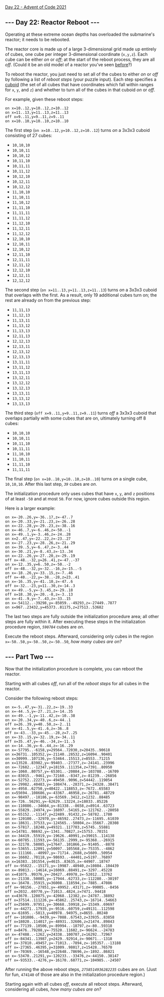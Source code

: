 [Day 22 - Advent of Code 2021](https://adventofcode.com/2021/day/22)


\--- Day 22: Reactor Reboot ---
-------------------------------

Operating at these extreme ocean depths has overloaded the submarine's reactor; it needs to be rebooted.

The reactor core is made up of a large 3-dimensional grid made up entirely of cubes, one cube per integer 3-dimensional coordinate (`x,y,z`). Each cube can be either _on_ or _off_; at the start of the reboot process, they are all _off_. (Could it be an old model of a reactor you've seen [before](https://adventofcode.com/2020/day/17)?)

To reboot the reactor, you just need to set all of the cubes to either _on_ or _off_ by following a list of _reboot steps_ (your puzzle input). Each step specifies a [cuboid](https://en.wikipedia.org/wiki/Cuboid) (the set of all cubes that have coordinates which fall within ranges for `x`, `y`, and `z`) and whether to turn all of the cubes in that cuboid _on_ or _off_.

For example, given these reboot steps:

    on x=10..12,y=10..12,z=10..12
    on x=11..13,y=11..13,z=11..13
    off x=9..11,y=9..11,z=9..11
    on x=10..10,y=10..10,z=10..10
    

The first step (`on x=10..12,y=10..12,z=10..12`) turns _on_ a 3x3x3 cuboid consisting of 27 cubes:

*   `10,10,10`
*   `10,10,11`
*   `10,10,12`
*   `10,11,10`
*   `10,11,11`
*   `10,11,12`
*   `10,12,10`
*   `10,12,11`
*   `10,12,12`
*   `11,10,10`
*   `11,10,11`
*   `11,10,12`
*   `11,11,10`
*   `11,11,11`
*   `11,11,12`
*   `11,12,10`
*   `11,12,11`
*   `11,12,12`
*   `12,10,10`
*   `12,10,11`
*   `12,10,12`
*   `12,11,10`
*   `12,11,11`
*   `12,11,12`
*   `12,12,10`
*   `12,12,11`
*   `12,12,12`

The second step (`on x=11..13,y=11..13,z=11..13`) turns _on_ a 3x3x3 cuboid that overlaps with the first. As a result, only 19 additional cubes turn on; the rest are already on from the previous step:

*   `11,11,13`
*   `11,12,13`
*   `11,13,11`
*   `11,13,12`
*   `11,13,13`
*   `12,11,13`
*   `12,12,13`
*   `12,13,11`
*   `12,13,12`
*   `12,13,13`
*   `13,11,11`
*   `13,11,12`
*   `13,11,13`
*   `13,12,11`
*   `13,12,12`
*   `13,12,13`
*   `13,13,11`
*   `13,13,12`
*   `13,13,13`

The third step (`off x=9..11,y=9..11,z=9..11`) turns _off_ a 3x3x3 cuboid that overlaps partially with some cubes that are on, ultimately turning off 8 cubes:

*   `10,10,10`
*   `10,10,11`
*   `10,11,10`
*   `10,11,11`
*   `11,10,10`
*   `11,10,11`
*   `11,11,10`
*   `11,11,11`

The final step (`on x=10..10,y=10..10,z=10..10`) turns _on_ a single cube, `10,10,10`. After this last step, _`39`_ cubes are _on_.

The initialization procedure only uses cubes that have `x`, `y`, and `z` positions of at least `-50` and at most `50`. For now, ignore cubes outside this region.

Here is a larger example:

    on x=-20..26,y=-36..17,z=-47..7
    on x=-20..33,y=-21..23,z=-26..28
    on x=-22..28,y=-29..23,z=-38..16
    on x=-46..7,y=-6..46,z=-50..-1
    on x=-49..1,y=-3..46,z=-24..28
    on x=2..47,y=-22..22,z=-23..27
    on x=-27..23,y=-28..26,z=-21..29
    on x=-39..5,y=-6..47,z=-3..44
    on x=-30..21,y=-8..43,z=-13..34
    on x=-22..26,y=-27..20,z=-29..19
    off x=-48..-32,y=26..41,z=-47..-37
    on x=-12..35,y=6..50,z=-50..-2
    off x=-48..-32,y=-32..-16,z=-15..-5
    on x=-18..26,y=-33..15,z=-7..46
    off x=-40..-22,y=-38..-28,z=23..41
    on x=-16..35,y=-41..10,z=-47..6
    off x=-32..-23,y=11..30,z=-14..3
    on x=-49..-5,y=-3..45,z=-29..18
    off x=18..30,y=-20..-8,z=-3..13
    on x=-41..9,y=-7..43,z=-33..15
    on x=-54112..-39298,y=-85059..-49293,z=-27449..7877
    on x=967..23432,y=45373..81175,z=27513..53682
    

The last two steps are fully outside the initialization procedure area; all other steps are fully within it. After executing these steps in the initialization procedure region, _`590784`_ cubes are _on_.

Execute the reboot steps. Afterward, considering only cubes in the region `x=-50..50,y=-50..50,z=-50..50`, _how many cubes are on?_


\--- Part Two ---
-----------------

Now that the initialization procedure is complete, you can reboot the reactor.

Starting with all cubes _off_, run all of the _reboot steps_ for all cubes in the reactor.

Consider the following reboot steps:

    on x=-5..47,y=-31..22,z=-19..33
    on x=-44..5,y=-27..21,z=-14..35
    on x=-49..-1,y=-11..42,z=-10..38
    on x=-20..34,y=-40..6,z=-44..1
    off x=26..39,y=40..50,z=-2..11
    on x=-41..5,y=-41..6,z=-36..8
    off x=-43..-33,y=-45..-28,z=7..25
    on x=-33..15,y=-32..19,z=-34..11
    off x=35..47,y=-46..-34,z=-11..5
    on x=-14..36,y=-6..44,z=-16..29
    on x=-57795..-6158,y=29564..72030,z=20435..90618
    on x=36731..105352,y=-21140..28532,z=16094..90401
    on x=30999..107136,y=-53464..15513,z=8553..71215
    on x=13528..83982,y=-99403..-27377,z=-24141..23996
    on x=-72682..-12347,y=18159..111354,z=7391..80950
    on x=-1060..80757,y=-65301..-20884,z=-103788..-16709
    on x=-83015..-9461,y=-72160..-8347,z=-81239..-26856
    on x=-52752..22273,y=-49450..9096,z=54442..119054
    on x=-29982..40483,y=-108474..-28371,z=-24328..38471
    on x=-4958..62750,y=40422..118853,z=-7672..65583
    on x=55694..108686,y=-43367..46958,z=-26781..48729
    on x=-98497..-18186,y=-63569..3412,z=1232..88485
    on x=-726..56291,y=-62629..13224,z=18033..85226
    on x=-110886..-34664,y=-81338..-8658,z=8914..63723
    on x=-55829..24974,y=-16897..54165,z=-121762..-28058
    on x=-65152..-11147,y=22489..91432,z=-58782..1780
    on x=-120100..-32970,y=-46592..27473,z=-11695..61039
    on x=-18631..37533,y=-124565..-50804,z=-35667..28308
    on x=-57817..18248,y=49321..117703,z=5745..55881
    on x=14781..98692,y=-1341..70827,z=15753..70151
    on x=-34419..55919,y=-19626..40991,z=39015..114138
    on x=-60785..11593,y=-56135..2999,z=-95368..-26915
    on x=-32178..58085,y=17647..101866,z=-91405..-8878
    on x=-53655..12091,y=50097..105568,z=-75335..-4862
    on x=-111166..-40997,y=-71714..2688,z=5609..50954
    on x=-16602..70118,y=-98693..-44401,z=5197..76897
    on x=16383..101554,y=4615..83635,z=-44907..18747
    off x=-95822..-15171,y=-19987..48940,z=10804..104439
    on x=-89813..-14614,y=16069..88491,z=-3297..45228
    on x=41075..99376,y=-20427..49978,z=-52012..13762
    on x=-21330..50085,y=-17944..62733,z=-112280..-30197
    on x=-16478..35915,y=36008..118594,z=-7885..47086
    off x=-98156..-27851,y=-49952..43171,z=-99005..-8456
    off x=2032..69770,y=-71013..4824,z=7471..94418
    on x=43670..120875,y=-42068..12382,z=-24787..38892
    off x=37514..111226,y=-45862..25743,z=-16714..54663
    off x=25699..97951,y=-30668..59918,z=-15349..69697
    off x=-44271..17935,y=-9516..60759,z=49131..112598
    on x=-61695..-5813,y=40978..94975,z=8655..80240
    off x=-101086..-9439,y=-7088..67543,z=33935..83858
    off x=18020..114017,y=-48931..32606,z=21474..89843
    off x=-77139..10506,y=-89994..-18797,z=-80..59318
    off x=8476..79288,y=-75520..11602,z=-96624..-24783
    on x=-47488..-1262,y=24338..100707,z=16292..72967
    off x=-84341..13987,y=2429..92914,z=-90671..-1318
    off x=-37810..49457,y=-71013..-7894,z=-105357..-13188
    off x=-27365..46395,y=31009..98017,z=15428..76570
    off x=-70369..-16548,y=22648..78696,z=-1892..86821
    on x=-53470..21291,y=-120233..-33476,z=-44150..38147
    off x=-93533..-4276,y=-16170..68771,z=-104985..-24507
    

After running the above reboot steps, _`2758514936282235`_ cubes are _on_. (Just for fun, `474140` of those are also in the initialization procedure region.)

Starting again with all cubes _off_, execute all reboot steps. Afterward, considering all cubes, _how many cubes are on?_
